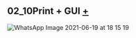 ## 02_10Print + GUI [+](https://editor.p5js.org/lucrezia1234/full/XTs2YEAND)

![WhatsApp Image 2021-06-19 at 18 15 19](https://user-images.githubusercontent.com/79698027/122657321-d2e2a100-d162-11eb-841b-1adcb62aae13.jpeg)
